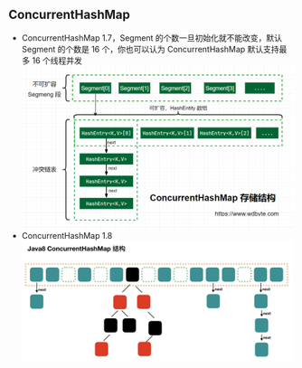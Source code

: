 ## ConcurrentHashMap
- ConcurrentHashMap 1.7，Segment 的个数一旦初始化就不能改变，默认 Segment 的个数是 16 个，你也可以认为 ConcurrentHashMap 默认支持最多 16 个线程并发
![20](./image/20.png)
- ConcurrentHashMap 1.8
![21](./image/21.png)